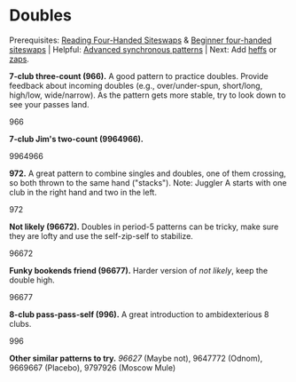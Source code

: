 
# Doubles

Prerequisites: [Reading Four-Handed Siteswaps]() & [Beginner four-handed siteswaps]() | Helpful: [Advanced synchronous patterns]() | Next: Add [heffs]() or [zaps]().

**7-club three-count (966).** A good pattern to practice doubles. Provide feedback about incoming doubles (e.g., over/under-spun, short/long, high/low, wide/narrow). As the pattern gets more stable, try to look down to see your passes land.

<siteswap>966</siteswap>

**7-club Jim's two-count (9964966).**

<siteswap>9964966</siteswap>

**972.** A great pattern to combine singles and doubles, one of them crossing, so both thrown to the same hand ("stacks"). Note: Juggler A starts with one club in the right hand and two in the left.

<siteswap>972</siteswap>

**Not likely (96672).** Doubles in period-5 patterns can be tricky, make sure they are lofty and use the self-zip-self to stabilize.

<siteswap>96672</siteswap>

**Funky bookends friend (96677).** Harder version of *not likely*, keep the double high. 

<siteswap>96677</siteswap>

**8-club pass-pass-self (996).** A great introduction to ambidexterious 8 clubs.

<siteswap>996</siteswap>

**Other similar patterns to try.** *96627* (Maybe not), 9647772 (Odnom), 9669667 (Placebo), 9797926 (Moscow Mule)
